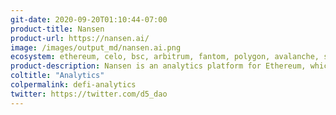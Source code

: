 ```yaml
---
git-date: 2020-09-20T01:10:44-07:00
product-title: Nansen
product-url: https://nansen.ai/
image: /images/output_md/nansen.ai.png
ecosystem: ethereum, celo, bsc, arbitrum, fantom, polygon, avalanche, solana
product-description: Nansen is an analytics platform for Ethereum, which combines on-chain data with a massive and constantly growing database containing millions of wallet labels. [Interview with Alex Svanevik, co-founder and CEO of Nansen](/nansen)
coltitle: "Analytics"
colpermalink: defi-analytics
twitter: https://twitter.com/d5_dao
---
```

